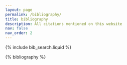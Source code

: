 ```yaml
---
layout: page
permalink: /bibliography/
title: bibliography
description: All citations mentioned on this website
nav: false
nav_order: 2
---
```


<!-- _pages/bibliography.md -->

<!-- Bibsearch Feature -->

{% include bib_search.liquid %}

<div class="publications">

{% bibliography %}

</div>
